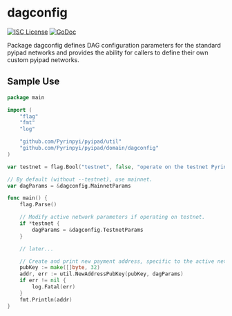 dagconfig
========

[![ISC License](http://img.shields.io/badge/license-ISC-blue.svg)](https://choosealicense.com/licenses/isc/)
[![GoDoc](https://img.shields.io/badge/godoc-reference-blue.svg)](http://godoc.org/github.com/Pyrinpyi/pyipad/dagconfig)

Package dagconfig defines DAG configuration parameters for the standard
pyipad networks and provides the ability for callers to define their own custom
pyipad networks.

## Sample Use

```Go
package main

import (
	"flag"
	"fmt"
	"log"

	"github.com/Pyrinpyi/pyipad/util"
	"github.com/Pyrinpyi/pyipad/domain/dagconfig"
)

var testnet = flag.Bool("testnet", false, "operate on the testnet Pyrin network")

// By default (without --testnet), use mainnet.
var dagParams = &dagconfig.MainnetParams

func main() {
	flag.Parse()

	// Modify active network parameters if operating on testnet.
	if *testnet {
		dagParams = &dagconfig.TestnetParams
	}

	// later...

	// Create and print new payment address, specific to the active network.
	pubKey := make([]byte, 32)
	addr, err := util.NewAddressPubKey(pubKey, dagParams)
	if err != nil {
		log.Fatal(err)
	}
	fmt.Println(addr)
}
```
